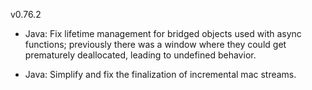 v0.76.2

- Java: Fix lifetime management for bridged objects used with async functions; previously there was a window where they could get prematurely deallocated, leading to undefined behavior.

- Java: Simplify and fix the finalization of incremental mac streams.
